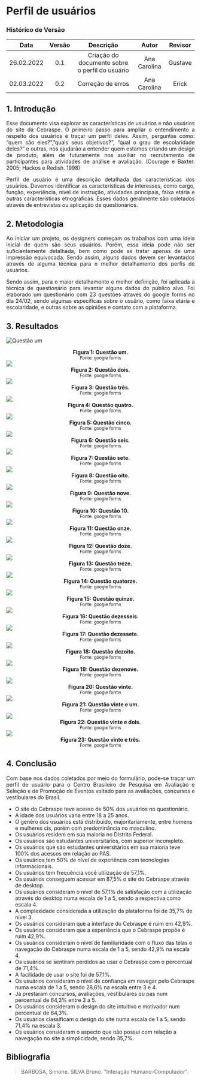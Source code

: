 # Perfil de usuários


### Histórico de Versão

|    Data    | Versão | Descrição | Autor | Revisor |
| :--------: | :----: | :-------: | :---: | :-----: |
| 26.02.2022 |  0.1   | Criação do documento sobre o perfil do usuário | Ana Carolina | Gustave |
| 02.03.2022 |  0.2   | Correção de erros | Ana Carolina | Erick |


## 1. Introdução
<p style="text-align: justify;">Esse documento visa explorar as características de usuários e não usuários do site da Cebraspe. O primeiro passo para ampliar o entendimento a respeito dos usuários é traçar um perfil deles. Assim, perguntas como: “quem são eles?”,”quais seus objetivos?”, “qual o grau de escolaridade deles?” e outras, nos ajudarão a entender quem estamos criando um design de produto, além de futuramente nos auxiliar no recrutamento de participantes para atividades de análise e avaliação. (Courage e Baxter. 2005; Hackos e Redish. 1998)
</p>

<p style="text-align: justify;">Perfil de usuário é uma descrição detalhada das características dos usuários. Devemos identificar as características de interesses, como cargo, função, experiência, nível de instrução, atividades principais, faixa etária e outras características etnográficas. Esses dados geralmente são coletados através de entrevistas ou aplicação de questionários.
</p>

## 2. Metodologia
<p style="text-align: justify;">Ao iniciar um projeto, os designers começam os trabalhos com uma ideia inicial de quem são seus usuários. Porém, essa ideia pode não ser suficientemente detalhada, bem como pode se tratar apenas de uma impressão equivocada. Sendo assim, alguns dados devem ser levantados através de alguma técnica para o melhor detalhamento dos perfis de usuários.
</p>

<p style="text-align: justify;">Sendo assim, para o maior detalhamento e melhor definição, foi aplicada a técnica de questionário para levantar alguns dados do público alvo. Foi elaborado um questionário com 23 questões através do google forms no dia 24/02, sendo algumas específicas sobre o usuário, como faixa etária e escolaridade, e outras sobre as opiniões e contato com a plataforma.
</p>

## 3. Resultados

![Questão um](../Assets/questao_um.jpeg)
<figcaption align='center'>
    <b>Figura 1: Questão um.</b>
    <br><small>Fonte: google forms</small>
</figcaption>

<img src="https://user-images.githubusercontent.com/83254747/153677356-289fb9ee-0644-4b22-8162-c30bd57fa55d.png">
<figcaption align='center'>
    <b>Figura 2: Questão dois.</b>
    <br><small>Fonte: google forms</small>
</figcaption>

<img src="https://user-images.githubusercontent.com/83254747/153677356-289fb9ee-0644-4b22-8162-c30bd57fa55d.png">
<figcaption align='center'>
    <b>Figura 3: Questão três.</b>
    <br><small>Fonte: google forms</small>
</figcaption>

<img src="https://user-images.githubusercontent.com/83254747/153677356-289fb9ee-0644-4b22-8162-c30bd57fa55d.png">
<figcaption align='center'>
    <b>Figura 4: Questão quatro.</b>
    <br><small>Fonte: google forms</small>
</figcaption>

<img src="https://user-images.githubusercontent.com/83254747/153677356-289fb9ee-0644-4b22-8162-c30bd57fa55d.png">
<figcaption align='center'>
    <b>Figura 5: Questão cinco.</b>
    <br><small>Fonte: google forms</small>
</figcaption>

<img src="https://user-images.githubusercontent.com/83254747/153677356-289fb9ee-0644-4b22-8162-c30bd57fa55d.png">
<figcaption align='center'>
    <b>Figura 6: Questão seis.</b>
    <br><small>Fonte: google forms</small>
</figcaption>

<img src="https://user-images.githubusercontent.com/83254747/153677356-289fb9ee-0644-4b22-8162-c30bd57fa55d.png">
<figcaption align='center'>
    <b>Figura 7: Questão sete.</b>
    <br><small>Fonte: google forms</small>
</figcaption>

<img src="https://user-images.githubusercontent.com/83254747/153677356-289fb9ee-0644-4b22-8162-c30bd57fa55d.png">
<figcaption align='center'>
    <b>Figura 8: Questão oito.</b>
    <br><small>Fonte: google forms</small>
</figcaption>

<img src="https://user-images.githubusercontent.com/83254747/153677356-289fb9ee-0644-4b22-8162-c30bd57fa55d.png">
<figcaption align='center'>
    <b>Figura 9: Questão nove.</b>
    <br><small>Fonte: google forms</small>
</figcaption>

<img src="https://user-images.githubusercontent.com/83254747/153677356-289fb9ee-0644-4b22-8162-c30bd57fa55d.png">
<figcaption align='center'>
    <b>Figura 10: Questão 10.</b>
    <br><small>Fonte: google forms</small>
</figcaption>

<img src="https://user-images.githubusercontent.com/83254747/153677356-289fb9ee-0644-4b22-8162-c30bd57fa55d.png">
<figcaption align='center'>
    <b>Figura 11: Questão onze.</b>
    <br><small>Fonte: google forms</small>
</figcaption>

<img src="https://user-images.githubusercontent.com/83254747/153677356-289fb9ee-0644-4b22-8162-c30bd57fa55d.png">
<figcaption align='center'>
    <b>Figura 12: Questão doze.</b>
    <br><small>Fonte: google forms</small>
</figcaption>

<img src="https://user-images.githubusercontent.com/83254747/153677356-289fb9ee-0644-4b22-8162-c30bd57fa55d.png">
<figcaption align='center'>
    <b>Figura 13: Questão treze.</b>
    <br><small>Fonte: google forms</small>
</figcaption>

<img src="https://user-images.githubusercontent.com/83254747/153677356-289fb9ee-0644-4b22-8162-c30bd57fa55d.png">
<figcaption align='center'>
    <b>Figura 14: Questão quatorze.</b>
    <br><small>Fonte: google forms</small>
</figcaption>

<img src="https://user-images.githubusercontent.com/83254747/153677356-289fb9ee-0644-4b22-8162-c30bd57fa55d.png">
<figcaption align='center'>
    <b>Figura 15: Questão quinze.</b>
    <br><small>Fonte: google forms</small>
</figcaption>

<img src="https://user-images.githubusercontent.com/83254747/153677356-289fb9ee-0644-4b22-8162-c30bd57fa55d.png">
<figcaption align='center'>
    <b>Figura 16: Questão dezesseis.</b>
    <br><small>Fonte: google forms</small>
</figcaption>

<img src="https://user-images.githubusercontent.com/83254747/153677356-289fb9ee-0644-4b22-8162-c30bd57fa55d.png">
<figcaption align='center'>
    <b>Figura 17: Questão dezessete.</b>
    <br><small>Fonte: google forms</small>
</figcaption>

<img src="https://user-images.githubusercontent.com/83254747/153677356-289fb9ee-0644-4b22-8162-c30bd57fa55d.png">
<figcaption align='center'>
    <b>Figura 18: Questão dezoito.</b>
    <br><small>Fonte: google forms</small>
</figcaption>

<img src="https://user-images.githubusercontent.com/83254747/153677356-289fb9ee-0644-4b22-8162-c30bd57fa55d.png">
<figcaption align='center'>
    <b>Figura 19: Questão dezenove.</b>
    <br><small>Fonte: google forms</small>
</figcaption>

<img src="https://user-images.githubusercontent.com/83254747/153677356-289fb9ee-0644-4b22-8162-c30bd57fa55d.png">
<figcaption align='center'>
    <b>Figura 20: Questão vinte.</b>
    <br><small>Fonte: google forms</small>
</figcaption>

<img src="https://user-images.githubusercontent.com/83254747/153677356-289fb9ee-0644-4b22-8162-c30bd57fa55d.png">
<figcaption align='center'>
    <b>Figura 21: Questão vinte e um.</b>
    <br><small>Fonte: google forms</small>
</figcaption>

<img src="https://user-images.githubusercontent.com/83254747/153677356-289fb9ee-0644-4b22-8162-c30bd57fa55d.png">
<figcaption align='center'>
    <b>Figura 22: Questão vinte e dois.</b>
    <br><small>Fonte: google forms</small>
</figcaption>

<img src="https://user-images.githubusercontent.com/83254747/153677356-289fb9ee-0644-4b22-8162-c30bd57fa55d.png">
<figcaption align='center'>
    <b>Figura 23: Questão vinte e três.</b>
    <br><small>Fonte: google forms</small>
</figcaption>

## 4. Conclusão

<p style="text-align: justify;">Com base nos dados coletados por meio do formulário, pode-se traçar um perfil de usuário para o Centro Brasileiro de Pesquisa em Avaliação e Seleção e de Promoção de Eventos voltado para as avaliações, concursos e vestibulares do Brasil.
</p>

- O site do Cebraspe teve acesso de 50% dos usuários no questionário.
- A idade dos usuários varia entre 18 a 25 anos.
- O genêro dos usuários está distribuído, majoritariamente, entre homens e mulheres cis, porém com predominância no masculino.
- Os usuários residem em sua maioria no Distrito Federal.
- Os usuários são estudantes universitários, com superior incompleto.
- Os usuários que são estudantes universitários em sua maioria teve 100% dos acessos em relação ao PAS.
- Os usuários tem 50% de nível de experiência com tecnologias informacionais.
- Os usuários tem frequência você utilização de 57,1%.
- Os usuários conseguem acessar em 87,5% o site do Cebraspe através de desktop.
- Os usuários consideram o nível de 57,1% de satisfação com a utilização através do desktop numa escala de 1 a 5, sendo a respectiva como escala 4.
- A complexidade considerada a utilização da plataforma foi de 35,7% de nível 3.
- Os usuários consideram que a interface do Cebraspe é ruim em 42,9%.
- Os usuários consideram que a experiência que o Cebraspe propõe é ruim 42,9%.
- Os usuários consideram o nível de familiaridade com o fluxo das telas e navegação do Cebraspe numa escala de 1 a 5, sendo 42,9% na escala 4.
- Os usuários se sentiram perdidos ao usar o Cebraspe com o percentual de 71,4%.
- A facilidade de usar o site foi de 57,1%.
- Os usuários consideram o nível de confiança em navegar pelo Cebraspe numa escala de 1 a 5, sendo 28,6% na escala entre 3 e 4.
- Já prestaram concursos, avaliações, vestibulares ou pas num percentual de 64,3% entre 3 a 5.
- Os usuários consideram o design do site intuitivo e motivador num percentual de 64,3%.
- Os usuários classificam o design do site numa escala de 1 a 5, sendo 71,4% na escala 3.
- Os usuários consideram o aspecto que não possui com relação a navegação no site a simplicidade, sendo 35,7%.

## Bibliografia
> BARBOSA, Simone. SILVA Bruno. "Interação Humano-Computador".
